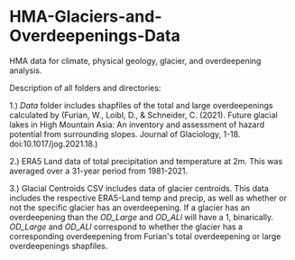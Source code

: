 # HMA-Glaciers-and-Overdeepenings-Data
HMA data for climate, physical geology, glacier, and overdeepening analysis.

Description of all folders and directories:

1.) _Data_ folder includes shapfiles of the total and large overdeepenings calculated by (Furian, W., Loibl, D., & Schneider, C. (2021). Future glacial lakes in High Mountain Asia: An inventory and assessment of hazard potential from surrounding slopes. Journal of Glaciology, 1-18. doi:10.1017/jog.2021.18.)

2.) ERA5 Land data of total precipitation and temperature at 2m. This was averaged over a 31-year period from 1981-2021.

3.) Glacial Centroids CSV includes data of glacier centroids. This data includes the respective ERA5-Land temp and precip, as well as whether or not the specific glacier has an overdeepening. If a glacier has an overdeepening than the _OD_Large_ and _OD_ALl_ will have a 1, binarically. _OD_Large_ and _OD_ALl_ correspond to whether the glacier has a corresponding overdeepening from Furian's total overdeepening or large overdeepenings shapfiles. 
